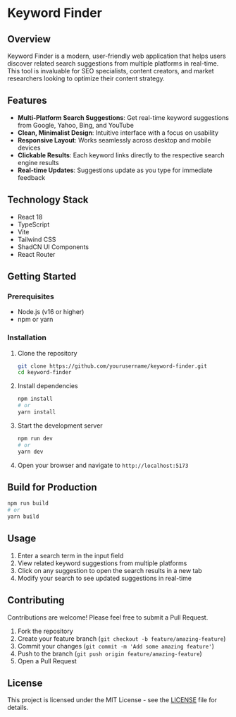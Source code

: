 # Keyword Finder

## Overview

Keyword Finder is a modern, user-friendly web application that helps users discover related search suggestions from multiple platforms in real-time. This tool is invaluable for SEO specialists, content creators, and market researchers looking to optimize their content strategy.

## Features

- **Multi-Platform Search Suggestions**: Get real-time keyword suggestions from Google, Yahoo, Bing, and YouTube
- **Clean, Minimalist Design**: Intuitive interface with a focus on usability
- **Responsive Layout**: Works seamlessly across desktop and mobile devices
- **Clickable Results**: Each keyword links directly to the respective search engine results
- **Real-time Updates**: Suggestions update as you type for immediate feedback

## Technology Stack

- React 18
- TypeScript
- Vite
- Tailwind CSS
- ShadCN UI Components
- React Router

## Getting Started

### Prerequisites

- Node.js (v16 or higher)
- npm or yarn

### Installation

1. Clone the repository
   ```bash
   git clone https://github.com/yourusername/keyword-finder.git
   cd keyword-finder
   ```

2. Install dependencies
   ```bash
   npm install
   # or
   yarn install
   ```

3. Start the development server
   ```bash
   npm run dev
   # or
   yarn dev
   ```

4. Open your browser and navigate to `http://localhost:5173`

## Build for Production

```bash
npm run build
# or
yarn build
```

## Usage

1. Enter a search term in the input field
2. View related keyword suggestions from multiple platforms
3. Click on any suggestion to open the search results in a new tab
4. Modify your search to see updated suggestions in real-time

## Contributing

Contributions are welcome! Please feel free to submit a Pull Request.

1. Fork the repository
2. Create your feature branch (`git checkout -b feature/amazing-feature`)
3. Commit your changes (`git commit -m 'Add some amazing feature'`)
4. Push to the branch (`git push origin feature/amazing-feature`)
5. Open a Pull Request

## License

This project is licensed under the MIT License - see the [LICENSE](LICENSE) file for details.
